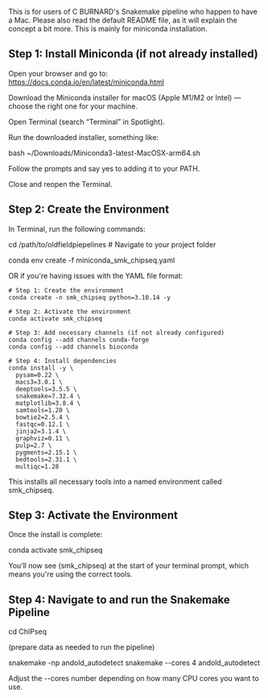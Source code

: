 This is for users of C BURNARD's Snakemake pipeline who happen to have a Mac. Please also read the default README file, as it will explain the concept a bit more. This is mainly for miniconda installation.

## Step 1: Install Miniconda (if not already installed)

Open your browser and go to: https://docs.conda.io/en/latest/miniconda.html

Download the Miniconda installer for macOS (Apple M1/M2 or Intel) — choose the right one for your machine.

Open Terminal (search “Terminal” in Spotlight).

Run the downloaded installer, something like:

bash ~/Downloads/Miniconda3-latest-MacOSX-arm64.sh

Follow the prompts and say yes to adding it to your PATH.

Close and reopen the Terminal.

## Step 2: Create the Environment

In Terminal, run the following commands:

cd /path/to/oldfieldpiepelines   # Navigate to your project folder

conda env create -f miniconda_smk_chipseq.yaml

OR if you're having issues with the YAML file format:
```
# Step 1: Create the environment
conda create -n smk_chipseq python=3.10.14 -y

# Step 2: Activate the environment
conda activate smk_chipseq

# Step 3: Add necessary channels (if not already configured)
conda config --add channels conda-forge
conda config --add channels bioconda

# Step 4: Install dependencies
conda install -y \
  pysam=0.22 \
  macs3=3.0.1 \
  deeptools=3.5.5 \
  snakemake=7.32.4 \
  matplotlib=3.8.4 \
  samtools=1.20 \
  bowtie2=2.5.4 \
  fastqc=0.12.1 \
  jinja2=3.1.4 \
  graphviz=0.11 \
  pulp=2.7 \
  pygments=2.15.1 \
  bedtools=2.31.1 \
  multiqc=1.28

```
This installs all necessary tools into a named environment called smk_chipseq.


## Step 3: Activate the Environment

Once the install is complete:

conda activate smk_chipseq

You’ll now see (smk_chipseq) at the start of your terminal prompt, which means you're using the correct tools.


## Step 4: Navigate to and run the Snakemake Pipeline

cd ChIPseq

(prepare data as needed to run the pipeline)

snakemake -np andold_autodetect
snakemake --cores 4 andold_autodetect

Adjust the --cores number depending on how many CPU cores you want to use.
